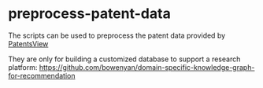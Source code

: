 # preprocess-patent-data

The scripts can be used to preprocess the patent data provided by [PatentsView](https://patentsview.org/download/data-download-tables)

They are only for building a customized database to support a research platform: https://github.com/bowenyan/domain-specific-knowledge-graph-for-recommendation


